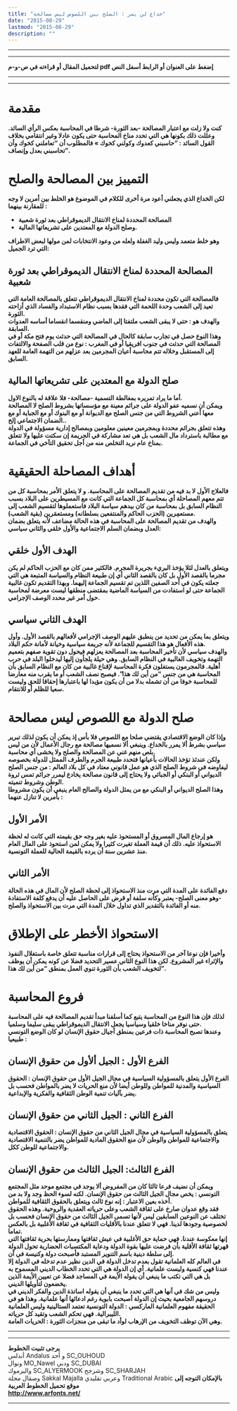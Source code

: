 ```yaml
---
title: "خداع لن يمر : الصلح بين اللصوص ليس مصالحة"
date: "2015-08-29"
lastmod: "2015-08-29"
description: ""
---
```

---

---

**لتحميل المقال أو قراءته في ص-و-م pdf إضغط على العنوان أو الرابط أسفل النص**

---



---

# مقدمة

**كنت ولا زلت مع اعتبار المصالحة -بعد الثورة- شرطا في المحاسبة بعكس الرأي السائد. وعللت ذلك بكونها هي التي تحدد مناخ المحاسبة حتى يكون عادلا وغير انتقامي بخلاف القول السائد : “حاسبني كعدوك وكولني كخوك » فالمطلوب أن “تعاملني كخوك وأن تحاسبني بعدل وإنصاف”.**

# التمييز بين المصالحة والصلح

**لكن الخداع الذي يجعلني أعود مرة أخرى للكلام في الموضوع هو الخلط بين أمرين لا وجه للمقارنة بينهما :**

* **المصالحة المحددة لمناخ الانتقال الديموقراطي بعد ثورة شعبية**
* **وصلح الدولة مع المعتدين على تشريعاتها المالية.**

**وهو خلط متعمد وليس وليد الغفلة ولعله من وعود الانتخابات لمن مولها لبعض الاطراف التي ترد الجميل:**

## المصالحة المحددة لمناخ الانتقال الديموقراطي بعد ثورة شعبية

**فالمصالحة التي تكون محددة لمناخ الانتقال الديموقراطي تتعلق بالمصالحة العامة التي تعيد إلى الشعب وحدة اللحمة التي فقدها بسبب نظام الاستبداد والفساد الذي أزاحته الثورة.  
 والهدف هو : حتى لا يبقى الشعب ملتفتا إلى الماضي ومنقسما انقساما أساسه العدوات السابقة.  
 وهذا النوع حصل في تجارب سابقة كالحال في المصالحة التي حدثت يوم فتح مكة أو في المصالحة التي حدثت في جنوب افريقيا أو في المغرب : نوع من قلب الصفحة والالتفات إلى المستقبل وخلاله تتم محاسبة أعيان المجرمين بعد عزلهم من التهمة العامة للعهد السابق.**

## صلح الدولة مع المعتدين على تشريعاتها المالية

**أما ما يراد تمريره بمغالطة التسمية -مصالحة- فلا علاقة له بالنوع الاول.  
 ويمكن أن نسميه عفو الدولة على جرائم معينة مع مؤسساتها بشروط الصلح لا المصالحة معها أعني الشروط التي من جنس الصلح مع الديوانة أو مع البنوك أو مع الجباية أو مع الضمان الاجتماعي إلخ..  
 وهذه تتعلق بجرائم محددة وبمجرمين معينين معلومين وبمصالح إدارية مسؤولة في الدولة مع مطالبة باسترداد مال الشعب بل هي تعد مشاركة في الجريمة إن سكتت عليها ولا تتعلق بمناخ عام نريد التخلص منه من أجل تحقيق التآخي في الجماعة.**

# أهداف المصاحلة الحقيقية

**فالعلاج الأول لا بد فيه من تقديم المصالحة على المحاسبة. و لا يتعلق الأمر بمحاسبة كل من تتم معهم المصاحلة أي بمحاسبة كل الجماعة التي كانت مع المسيطرين على البلاد بسبب النظام السابق بل بمحاسبة من كان بيدهم سياسة البلاد فاستعملوها لتقسيم الشعب إلى مستعمِرين (الحزب الحاكم والمنتفعين بسلطانه) ومستعمَرين (بقية الشعب).  
 والهدف من تقديم المصالحة على المحاسبة في هذه الحالة مضاعف لأنه يتعلق بضمان العدل وبضمان السلم الاجتماعية والأول خلقي والثاني سياسي:**

## الهدف الأول خلقي

**ويتعلق بالعدل لئلا يؤخذ البريء بجريرة المجرم. فالكثير ممن كان مع الحزب الحاكم لم يكن مجرما بالقصد الأول بل كان بالقصد الثاني أي إن طبيعة النظام والسياسة المتبعة هي التي جعلته يكون في أحد الصفين اللذين تم تقسيم الجماعة إليهما. وبهذا التقديم تكون غالبية الجماعة حتى لو استفادت من السياسة الماضية بمقتضى منطقها ليست معرضة لمحاسبة حول أمر غير محدد الوصف الإجرامي.**

## الهدف الثاني سياسي

**ويتعلق بما يمكن من تحديد من ينطبق عليهم الوصف الإجرامي لأفعالهم بالقصد الأول. وأول هذه الأفعال هو هذا التقسيم للجماعة لأنه جريمة سياسية وخيانة لأمانة حكم البلاد.  
 والهدف سياسي لأن تأخير المحاسبة بعد المصالحة يعزلهم فيحول دون تقوية صفهم بتعميم التهمة وتخويف الغالبية في النظام السابق. وهي حيلة يلجأون إليها ليدخلوا البلد في حرب أهلية. فالمجرمون يستغلون فكرة المحاسبة لإقناع غالبية من كان مع النظام السابق بأن المحاسبة هي من جنس “من أين لك هذا”. فيصبح نصف الشعب أو ما يقرب منه معارضا للمحاسبة خوفا من أن تشمله بدلا من أن يكون مؤيدا لها باعتبارها إحقاقا للحق وليست سعيا للظلم أو للانتقام.**

# صلح الدولة مع اللصوص ليس مصالحة

**وإذا كان الوضع الاقتصادي يقتضي صلحا مع اللصوص فلا بأس إذ يمكن أن يكون لذلك تبرير سياسي بشرط ألا يمرر بالخداع. وينبغي ألا نسميها مصالحة مع رجال الأعمال لأن من ليس بلص منهم غني عن المصالحة والصلح ولا يخشى أي محاسبة.  
 ولكن عندئذ تؤخذ الحالات بأعيانها فتحدد طبيعة الجرم والطرف الممثل للدولة بخصوصه ليفاوضه في شروط الصلح الذي هو عمل قانوني معتاد في كل بلاد العالم : من جنس الصلح الديواني أو البنكي أو الجبائي ولا يحتاج إلى قانون مصالحة يخادع ليمرر جرائم تمس ثروة الوطن وشروط تنميته.  
 وهذا الصلح الديواني أو البنكي مع من يمثل الدولة والصالح العام ينبغي أن يكون مشروطا بأمرين لا تنازل عنهما :**

## الأمر الأول

**هو إرجاع المال المسروق أو المستحوذ عليه بغير وجه حق بقيمته التي كانت له لحظة الاستحواذ عليه. ذلك أن قيمة العملة تغيرت كثيرا ولا يمكن لمن استحوذ على المال العام منذ عشرين سنة أن يرده بالقيمة الحالية للعملة التونسية.**

## الأمر الثاني

**دفع الفائدة على المدة التي مرت منذ الاستحواذ إلى لحظة الصلح لأن المال في هذه الحالة -وهو معنى الصلح- يعتبر وكأنه سلفة أو قرض على الحاصل عليه أن يدفع كلفة الاستفادة منه أو الفائدة بالتقدير الذي تداول خلال المدة التي مرت بين الاستحواذ والصلح.**

# الاستحواذ الأخطر على الإطلاق

**وأخيرا فإن نوعا آخر من الاستحواذ يحتاج إلى قرارات مناسبة تتعلق خاصة باستغلال النفوذ والإثراء غير المشروع. لكن هذا النوع الثاني عسير التحديد فضلا عن كونه يمكن أن يوظف لتخويف الشعب بأن الثورة تنوي العمل بمنطق “من أين لك هذا”.**

# فروع المحاسبة

**لذلك فإن هذا النوع من المحاسبة يتبع كما أسلفنا مبدأ تقديم المصالحة فيه على المحاسبة حتى نوفر مناخا خلقيا وسياسيا يجعل الانتقال الديموقراطي يبقى سليما وسلميا.  
 وعندها تصبح المحاسبة ذات فرعين بمنطق أجيال حقوق الإنسان لو كان الوضع التونسي طبيعيا :**

## الفرع الأول : الجيل ألأول من حقوق الإنسان

**الفرع الأول يتعلق بالمسؤولية السياسية في مجال الجيل الأول من حقوق الإنسان : الحقوق السياسية والمدنية للمواطن وللوطن أيضا لأن منع الحريات لا يضر بالمواطن فحسب بل يضر بآليات تنمية الوطن الثقافية والفكرية والإبداعية.**

## الفرع الثاني : الجيل الثاني من حقوق الإنسان

**يتعلق بالمسؤولية السياسية في مجال الجيل الثاني من حقوق الإنسان : الحقوق الاقتصادية والاجتماعية للمواطن والوطن لأن منع الحقوق المادية للمواطن يضر بالتنمية الاقتصادية والاجتماعية للوطن ككل.**

## الفرع الثالث: الجيل الثالث من حقوق الإنسان

**ويمكن أن نضيف فرعا ثالثا كان من المفروض ألا يوجد في مجتمع موحد مثل المجتمع التونسي : يخص مجال الجيل الثالث من حقوق الإنسان. لكنه لسوء الحظ وجد ولا بد من أخذه بعين الاعتبار : إنه نوع ثالث ويتعلق بالحقوق الثقافية للمواطن.  
 فقد وقع عدوان صارخ على ثقافة الشعب وعلى حرياته العقدية والروحية. وهذه الحقوق تختلف عن النوعين السابقين ليس لأنها تسمى الجيل الثالث من حقوق الإنسان فحسب بل لخصوصية وجودها لدينا. فهي لا تتعلق عندنا بالأقليات الثقافية في ثقافة الأغلبية بل بالعكس تماما.  
 إنها معكوسة عندنا. فهي حماية حق الأغلبية في عيش ثقافتها وممارستها بحرية ثقافتها التي قهرتها ثقافة الأقلية بأن فرضت عليها بقوة الدولة ودعاية المكتسبات الحضارية تحول الدولة إلى سلطة دينية باسم التنوير المستبد فأصبحت دولة وكنيسة في آن.  
 في العالم كله العلمانية تقول بعدم تدخل الدولة في الدين نظير عدم تدخله في الدولة إلا عندنا فهي كنسية وليست علمانية. أي إن الدولة هي التي تحدد الخطاب الديني المسموح به بل هي التي تكتب ما ينبغي أن يقوله الأيمة في المساجد فضلا عن تعيين الأيمة الذين يخضعون لتأويلها الديني.  
 وليس من شك في أنها هي التي تحدد ما ينبغي أن يقوله اساتذة الدين والفكر الديني في دروسهم الجامعية بحيث إن الدولة أصبحت بابوية رغم ادعائها أنها علمانية. وهذا هو في الحقيقة مفهوم العلمانية الماركسي : الدولة التونسية تعتمد الستالينية وليس العلمانية الليبرالية. فهي تحكم الشعب وتقيد كل حرياته.  
 وهي الآن توظف التخويف من الإرهاب لوأد ما تبقى من منجزات الثورة : الحريات العامة.**

---

---

**يرجى تثبيت الخطوط**   
 أندلس Andalus  و أحد SC\_OUHOUD  
 ونوال MO\_Nawel  ودبي SC\_DUBAI   
 واليرموك SC\_ALYERMOOK  وشرجح SC\_SHARJAH   
 وصقال مجلة Sakkal Majalla وعربي تقليدي Traditional Arabic  **بالإمكان التوجه إلى موقع تحميل الخطوط العربية  
 http://www.arfonts.net/**

---

###